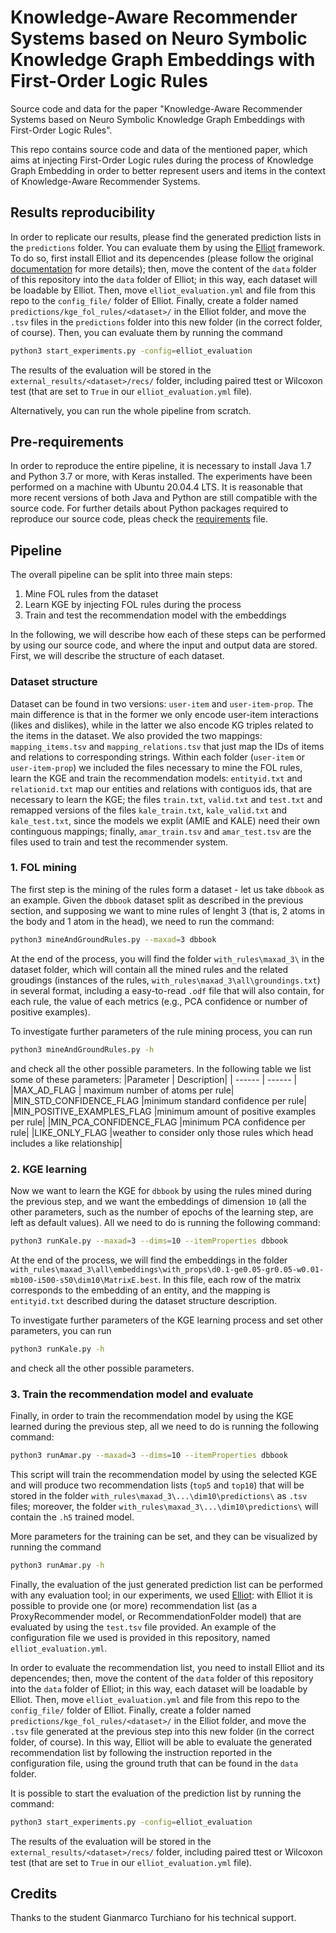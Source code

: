 # Knowledge-Aware Recommender Systems based on Neuro Symbolic Knowledge Graph Embeddings with First-Order Logic Rules
Source code and data for the paper "Knowledge-Aware Recommender Systems based on Neuro Symbolic Knowledge Graph Embeddings with First-Order Logic Rules".

This repo contains source code and data of the mentioned paper, which aims at injecting First-Order Logic rules during the process of Knowledge Graph Embedding in order to better represent users and items in the context of Knowledge-Aware Recommender Systems.

## Results reproducibility

In order to replicate our results, please find the generated prediction lists in the `predictions` folder.
You can evaluate them by using the [Elliot](https://elliot.readthedocs.io/en/latest/) framework. To do so, first install Elliot and its depencendes (please follow the original [documentation](https://elliot.readthedocs.io/en/latest/) for more details); then, move the content of the `data` folder of this repository into the `data` folder of Elliot; in this way, each dataset will be loadable by Elliot. Then, move `elliot_evaluation.yml` and file from this repo to the `config_file/` folder of Elliot. Finally, create a folder named `predictions/kge_fol_rules/<dataset>/` in the Elliot folder, and move the `.tsv` files in the `predictions` folder into this new folder (in the correct <dataset> folder, of course).
Then, you can evaluate them by running the command
```sh
python3 start_experiments.py -config=elliot_evaluation
```
The results of the evaluation will be stored in the `external_results/<dataset>/recs/` folder, including paired ttest or Wilcoxon test (that are set to `True` in our `elliot_evaluation.yml` file).

Alternatively, you can run the whole pipeline from scratch.

## Pre-requirements
In order to reproduce the entire pipeline, it is necessary to install Java 1.7 and Python 3.7 or more, with Keras installed. The experiments have been performed on a machine with Ubuntu 20.04.4 LTS. 
It is reasonable that more recent versions of both Java and Python are still compatible with the source code. For further details about Python packages required to reproduce our source code, pleas check the [requirements](https://github.com/swapUniba/KARS_NeSy_KGE_with_FOL_rules/blob/main/scripts/req.txt) file.

## Pipeline
The overall pipeline can be split into three main steps:
1. Mine FOL rules from the dataset
2. Learn KGE by injecting FOL rules during the process
3. Train and test the recommendation model with the embeddings

In the following, we will describe how each of these steps can be performed by using our source code, and where the input and output data are stored.
First, we will describe the structure of each dataset.

### Dataset structure
Dataset can be found in two versions: `user-item` and `user-item-prop`. The main difference is that in the former we only encode user-item interactions (likes and dislikes), while in the latter we also encode KG triples related to the items in the dataset. We also provided the two mappings: `mapping_items.tsv` and `mapping_relations.tsv` that just map the IDs of items and relations to corresponding strings.
Within each folder (`user-item` or `user-item-prop`) we included the files necessary to mine the FOL rules, learn the KGE and train the recommendation models: `entityid.txt` and `relationid.txt` map our entities and relations with contiguos ids, that are necessary to learn the KGE; the files `train.txt`, `valid.txt` and `test.txt` and remapped versions of the files `kale_train.txt`, `kale_valid.txt` and `kale_test.txt`, since the models we explit (AMIE and KALE) need their own continguous mappings; finally, `amar_train.tsv` and `amar_test.tsv` are the files used to train and test the recommender system.


### 1. FOL mining
The first step is the mining of the rules form a dataset - let us take `dbbook` as an example. 
Given the `dbbook` dataset split as described in the previous section, and supposing we want to mine rules of lenght 3 (that is, 2 atoms in the body and 1 atom in the head), we need to run the command:
```sh
python3 mineAndGroundRules.py --maxad=3 dbbook
```
At the end of the process, you will find the folder `with_rules\maxad_3\` in the dataset folder, which will contain all the mined rules and the related groudings (instances of the rules, `with_rules\maxad_3\all\groundings.txt`) in several format, including a easy-to-read `.odf` file that will also contain, for each rule, the value of each metrics (e.g., PCA confidence or number of positive examples).

To investigate further parameters of the rule mining process, you can run
```sh
python3 mineAndGroundRules.py -h
```
and check all the other possible parameters.
In the following table we list some of these parameters:
|Parameter | Description|
| ------ | ------ |
|MAX_AD_FLAG | maximum number of atoms per rule|
|MIN_STD_CONFIDENCE_FLAG |minimum standard confidence per rule|
|MIN_POSITIVE_EXAMPLES_FLAG |minimum amount of positive examples per rule|
|MIN_PCA_CONFIDENCE_FLAG |minimum PCA confidence per rule|
|LIKE_ONLY_FLAG |weather to consider only those rules which head includes a like relationship|


### 2. KGE learning
Now we want to learn the KGE for `dbbook` by using the rules mined during the previous step, and we want the embeddings of dimension `10` (all the other parameters, such as the number of epochs of the learning step, are left as default values). All we need to do is running the following command:
```sh
python3 runKale.py --maxad=3 --dims=10 --itemProperties dbbook
```
At the end of the process, we will find the embeddings in the folder `with_rules\maxad_3\all\embeddings\with_props\d0.1-ge0.05-gr0.05-w0.01-mb100-i500-s50\dim10\MatrixE.best`. In this file, each row of the matrix corresponds to the embedding of an entity, and the mapping is `entityid.txt` described during the dataset structure description.

To investigate further parameters of the KGE learning process and set other parameters, you can run
```sh
python3 runKale.py -h
```
and check all the other possible parameters.

### 3. Train the recommendation model and evaluate

Finally, in order to train the recommendation model by using the KGE learned during the previous step, all we need to do is running the following command:

```sh
python3 runAmar.py --maxad=3 --dims=10 --itemProperties dbbook
```
This script will train the recommendation model by using the selected KGE and will produce two recommendation lists (`top5` and `top10`) that will be stored in the folder `with_rules\maxad_3\...\dim10\predictions\` as `.tsv` files; moreover, the folder `with_rules\maxad_3\...\dim10\predictions\` will contain the `.h5` trained model.

More parameters for the training can be set, and they can be visualized by running the command
```sh
python3 runAmar.py -h
```

Finally, the evaluation of the just generated prediction list can be performed with any evaluation tool; in our experiments, we used [Elliot](https://elliot.readthedocs.io/en/latest/): with Elliot it is possible to provide one (or more) recommendation list (as a ProxyRecommender model, or RecommendationFolder model) that are evaluated by using the `test.tsv` file provided. An example of the configuration file we used is provided in this repository, named `elliot_evaluation.yml`.

In order to evaluate the recommendation list, you need to install Elliot and its depencendes; then, move the content of the `data` folder of this repository into the `data` folder of Elliot; in this way, each dataset will be loadable by Elliot. Then, move `elliot_evaluation.yml` and file from this repo to the `config_file/` folder of Elliot. Finally, create a folder named `predictions/kge_fol_rules/<dataset>/` in the Elliot folder, and move the `.tsv` file generated at the previous step into this new folder (in the correct <dataset> folder, of course).
In this way, Elliot will be able to evaluate the generated recommendation list by following the instruction reported in the configuration file, using the ground truth that can be found in the `data` folder.

It is possible to start the evaluation of the prediction list by running the command:
```sh
python3 start_experiments.py -config=elliot_evaluation
```
The results of the evaluation will be stored in the `external_results/<dataset>/recs/` folder, including paired ttest or Wilcoxon test (that are set to `True` in our `elliot_evaluation.yml` file).

## Credits
Thanks to the student Gianmarco Turchiano for his technical support.
